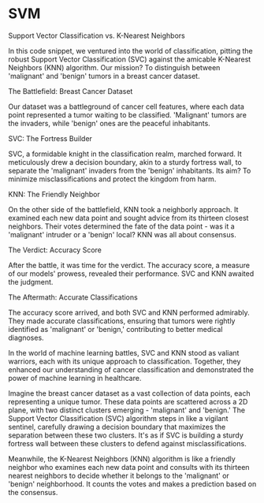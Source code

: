 # SVM
Support Vector Classification vs. K-Nearest Neighbors

In this code snippet, we ventured into the world of classification, pitting the robust Support Vector Classification (SVC) against the amicable K-Nearest Neighbors (KNN) algorithm. Our mission? To distinguish between 'malignant' and 'benign' tumors in a breast cancer dataset.

The Battlefield: Breast Cancer Dataset

Our dataset was a battleground of cancer cell features, where each data point represented a tumor waiting to be classified. 'Malignant' tumors are the invaders, while 'benign' ones are the peaceful inhabitants.

SVC: The Fortress Builder

SVC, a formidable knight in the classification realm, marched forward. It meticulously drew a decision boundary, akin to a sturdy fortress wall, to separate the 'malignant' invaders from the 'benign' inhabitants. Its aim? To minimize misclassifications and protect the kingdom from harm.

KNN: The Friendly Neighbor

On the other side of the battlefield, KNN took a neighborly approach. It examined each new data point and sought advice from its thirteen closest neighbors. Their votes determined the fate of the data point - was it a 'malignant' intruder or a 'benign' local? KNN was all about consensus.

The Verdict: Accuracy Score

After the battle, it was time for the verdict. The accuracy score, a measure of our models' prowess, revealed their performance. SVC and KNN awaited the judgment.

The Aftermath: Accurate Classifications

The accuracy score arrived, and both SVC and KNN performed admirably. They made accurate classifications, ensuring that tumors were rightly identified as 'malignant' or 'benign,' contributing to better medical diagnoses.

In the world of machine learning battles, SVC and KNN stood as valiant warriors, each with its unique approach to classification. Together, they enhanced our understanding of cancer classification and demonstrated the power of machine learning in healthcare.

Imagine the breast cancer dataset as a vast collection of data points, each representing a unique tumor. These data points are scattered across a 2D plane, with two distinct clusters emerging - 'malignant' and 'benign.' The Support Vector Classification (SVC) algorithm steps in like a vigilant sentinel, carefully drawing a decision boundary that maximizes the separation between these two clusters. It's as if SVC is building a sturdy fortress wall between these clusters to defend against misclassifications.

Meanwhile, the K-Nearest Neighbors (KNN) algorithm is like a friendly neighbor who examines each new data point and consults with its thirteen nearest neighbors to decide whether it belongs to the 'malignant' or 'benign' neighborhood. It counts the votes and makes a prediction based on the consensus.

